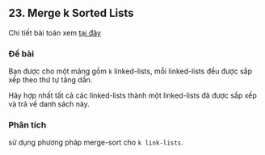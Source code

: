 ## 23. Merge k Sorted Lists

Chi tiết bài toán xem [tại đây](https://leetcode.com/problems/merge-k-sorted-lists/description/)

### Đề bài

Bạn được cho một mảng gồm `k` linked-lists, mỗi linked-lists đều được sắp xếp theo thứ tự tăng dần.

Hãy hợp nhất tất cả các linked-lists thành một linked-lists đã được sắp xếp và trả về danh sách này.

### Phân tích
sử dụng phương pháp merge-sort cho `k link-lists`.
